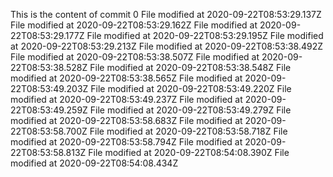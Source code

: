 This is the content of commit 0
File modified at 2020-09-22T08:53:29.137Z
File modified at 2020-09-22T08:53:29.162Z
File modified at 2020-09-22T08:53:29.177Z
File modified at 2020-09-22T08:53:29.195Z
File modified at 2020-09-22T08:53:29.213Z
File modified at 2020-09-22T08:53:38.492Z
File modified at 2020-09-22T08:53:38.507Z
File modified at 2020-09-22T08:53:38.528Z
File modified at 2020-09-22T08:53:38.548Z
File modified at 2020-09-22T08:53:38.565Z
File modified at 2020-09-22T08:53:49.203Z
File modified at 2020-09-22T08:53:49.220Z
File modified at 2020-09-22T08:53:49.237Z
File modified at 2020-09-22T08:53:49.259Z
File modified at 2020-09-22T08:53:49.279Z
File modified at 2020-09-22T08:53:58.683Z
File modified at 2020-09-22T08:53:58.700Z
File modified at 2020-09-22T08:53:58.718Z
File modified at 2020-09-22T08:53:58.794Z
File modified at 2020-09-22T08:53:58.813Z
File modified at 2020-09-22T08:54:08.390Z
File modified at 2020-09-22T08:54:08.434Z